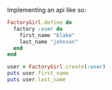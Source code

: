 Implementing an api like so:
```ruby
FactoryGirl.define do 
  factory :user do
    first_name "blake"
    last_name "johnson"
  end
end

user = FactoryGirl.create(:user)
puts user.first_name
puts user.last_name
```